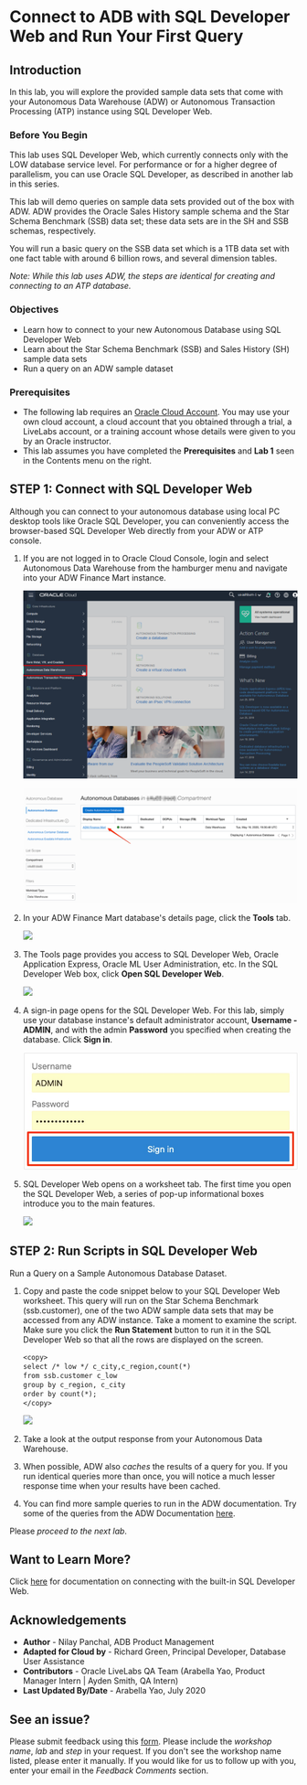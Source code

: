 # Connect to ADB with SQL Developer Web and Run Your First Query

## **Introduction**

In this lab, you will explore the provided sample data sets that come with your Autonomous Data Warehouse (ADW) or Autonomous Transaction Processing (ATP) instance using SQL Developer Web.

### Before You Begin

This lab uses SQL Developer Web, which currently connects only with the LOW database service level. For performance or for a higher degree of parallelism, you can use Oracle SQL Developer, as described in another lab in this series.

This lab will demo queries on sample data sets provided out of the box with ADW. ADW provides the Oracle Sales History sample schema and the Star Schema Benchmark (SSB) data set; these data sets are in the SH and SSB schemas, respectively.

You will run a basic query on the SSB data set which is a 1TB data set with one fact table with around 6 billion rows, and several dimension tables.

*Note: While this lab uses ADW, the steps are identical for creating and connecting to an ATP database.*

### Objectives

- Learn how to connect to your new Autonomous Database using SQL Developer Web
- Learn about the Star Schema Benchmark (SSB) and Sales History (SH) sample data sets
- Run a query on an ADW sample dataset

### Prerequisites

- The following lab requires an <a href="https://www.oracle.com/cloud/free/" target="\_blank">Oracle Cloud Account</a>. You may use your own cloud account, a cloud account that you obtained through a trial, a LiveLabs account, or a training account whose details were given to you by an Oracle instructor.
- This lab assumes you have completed the **Prerequisites** and **Lab 1** seen in the Contents menu on the right.

## **STEP 1**: Connect with SQL Developer Web

Although you can connect to your autonomous database using local PC desktop tools like Oracle SQL Developer, you can conveniently access the browser-based SQL Developer Web directly from your ADW or ATP console.

1.  If you are not logged in to Oracle Cloud Console, login and select Autonomous Data Warehouse from the hamburger menu and navigate into your ADW Finance Mart instance.

    ![](images/step1.1-LabGuide1-39fb4a5b.png " ")

    ![](images/step1.1-adb.png " ")

2. In your ADW Finance Mart database's details page, click the **Tools** tab.

    ![](./images/Picture100-34.png " ")

3.  The Tools page provides you access to SQL Developer Web, Oracle Application Express, Oracle ML User Administration, etc. In the SQL Developer Web box, click **Open SQL Developer Web**.

    ![](./images/Picture100-15.png " ")

4.  A sign-in page opens for the SQL Developer Web. For this lab, simply use your database instance's default administrator account, **Username - ADMIN**, and with the admin **Password** you specified when creating the database. Click **Sign in**.

    ![](./images/Picture100-16.png " ")

5.  SQL Developer Web opens on a worksheet tab. The first time you open the SQL Developer Web, a series of pop-up informational boxes introduce you to the main features.

    ![](./images/Picture100-16b.png " ")

## **STEP 2**: Run Scripts in SQL Developer Web

Run a Query on a Sample Autonomous Database Dataset.

1.  Copy and paste the code snippet below to your SQL Developer Web worksheet. This query will run on the Star Schema Benchmark (ssb.customer), one of the two ADW sample data sets that may be accessed from any ADW instance. Take a moment to examine the script. Make sure you click the **Run Statement** button to run it in the SQL Developer Web so that all the rows are displayed on the screen.

    ````
    <copy>
    select /* low */ c_city,c_region,count(*)
    from ssb.customer c_low
    group by c_region, c_city
    order by count(*);
    </copy>
    ````

    ![](./images/SSB_query_low_results_SQL_Developer_Web.png " ")

2.  Take a look at the output response from your Autonomous Data Warehouse.

3.  When possible, ADW also *caches* the results of a query for you. If you run identical queries more than once, you will notice a much lesser response time when your results have been cached.

4.  You can find more sample queries to run in the ADW documentation. Try some of the queries from the ADW Documentation <a href="https://docs.oracle.com/en/cloud/paas/autonomous-data-warehouse-cloud/user/sample-queries.html" target="\_blank">here</a>.

Please *proceed to the next lab*.

## Want to Learn More?

Click [here](https://docs.oracle.com/en/cloud/paas/autonomous-data-warehouse-cloud/user/sql-developer-web.html#GUID-102845D9-6855-4944-8937-5C688939610F) for documentation on connecting with the built-in SQL Developer Web.

## **Acknowledgements**

- **Author** - Nilay Panchal, ADB Product Management
- **Adapted for Cloud by** - Richard Green, Principal Developer, Database User Assistance
- **Contributors** - Oracle LiveLabs QA Team (Arabella Yao, Product Manager Intern | Ayden Smith, QA Intern)
- **Last Updated By/Date** - Arabella Yao, July 2020

## See an issue?
Please submit feedback using this [form](https://apexapps.oracle.com/pls/apex/f?p=133:1:::::P1_FEEDBACK:1). Please include the *workshop name*, *lab* and *step* in your request.  If you don't see the workshop name listed, please enter it manually. If you would like for us to follow up with you, enter your email in the *Feedback Comments* section.
